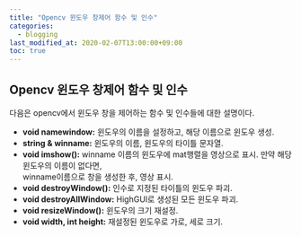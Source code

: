 ```yaml
---
title: "Opencv 윈도우 창제어 함수 및 인수"
categories: 
  - blogging
last_modified_at: 2020-02-07T13:00:00+09:00
toc: true
---
```


## **Opencv 윈도우 창제어 함수 및 인수**  
다음은 opencv에서 윈도우 창을 제어하는 함수 및 인수들에 대한 설명이다.  

* **void namewindow:** 윈도우의 이름을 설정하고, 해당 이름으로 윈도우 생성.  
* **string & winname:** 윈도우의 이름, 윈도우의 타이틀 문자열.  
* **void imshow():** winname 이름의 윈도우에 mat행렬을 영상으로 표시. 만약 해당 윈도우의 이름이 없다면,  
                     winname이름으로 창을 생성한 후, 영상 표시. 
* **void destroyWindow():** 인수로 지정된 타이틀의 윈도우 파괴.  
* **void destroyAllWindow:** HighGUI로 생성된 모든 윈도우 파괴.  
* **void resizeWindow():** 윈도우의 크기 재설정.  
* **void width, int height:** 재설정된 윈도우로 가로, 세로 크기.


